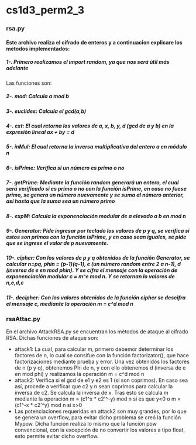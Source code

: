 # cs1d3_perm2_3

### rsa.py
#### Este archivo realiza el cifrado de enteros y a continuacion explicare los metodos implementados: 
##### 1-. Primero realizamos el import random, ya que nos será útil más adelante
Las funciones son:
##### 2-. mod: Calcula a mod b
##### 3-. euclides: Calcula el gcd(a,b)
##### 4-. ext: El cual retorna los valores de a, x, b, y, d (gcd de a y b) en la expresión lineal ax + by = d
##### 5-. inMul: El cual retorna la inversa multiplicativa del entero a en módulo n
##### 6-. isPrime: Verifica si un número es primo o no
##### 7-. getPrime: Mediante la función random generará un entero, el cual será verificado si es primo o no con la función isPrime, en caso no fuese primo, se genera un número nuevamente y se suma al número anterior, así hasta que la suma sea un número primo
##### 8-. expM: Calcula la exponenciación modular de a elevado a b en mod n
##### 9-. Generator: Pide ingresar por teclado los valores de p y q, se verifica si estos son primos con la función isPrime, y en caso sean iguales, se pide que se ingrese el valor de p nuevamente.
##### 10-. cipher: Con los valores de p y q obtenidos de la función Generator, se calcular n=p*q, phin = (p-1)*(q-1), e (un número random entre 2 a n-1), d (inversa de e en mod phin). Y se cifra el mensaje con la operación de exponenciación modular c = m^e mod n. Y se retornan lo valores de n,e,d,c
##### 11-. decipher: Con los valores obtenidos de la función cipher se descifra el mensaje c, mediante la operación m = c^d mod n 

### rsaAttac.py

En el archivo AttackRSA.py se encuentran los métodos de ataque al cifrado RSA. Dichas funciones de ataque son:
- attack1: La cual, para calcular m, primero debemor determinar los factores de n, lo cual se consifue con la función factorizator(), que hace factorizaciones mediante prueba y error. Una vez obtenidos los factores de n (p y q), obtenemos Phi de n, y con ello obtenemos d (inversa de e en mod phi) y realizamos la operación m = c^d mod n
- attack2: Verifica si el gcd de e1 y e2 es 1 (si son coprimos). En caso sea así, procede a verificar que c2 y n sean coprimos para calcular la inversa de c2. Se calcula la inversa de x. Tras esto se calcula m mediante la operación m = (c1^x * c2'^-y) mod n si es que y<0 o m = (c1^-x * c2'^y) mod n si x>0
- Las potenciaciones requeridas en attack2 son muy grandes, por lo que se genera un overflow, para evitar dicho problema se creó la función Mypow. Dicha función realiza lo mismo que la función pow convencional, con la excepción de no convertir los valores a tipo float, esto permite evitar dicho overflow.
